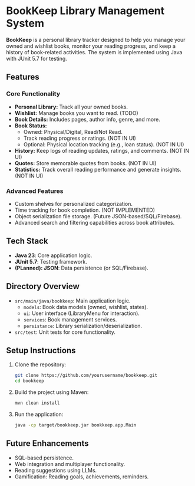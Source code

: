 # BookKeep Library Management System

**BookKeep** is a personal library tracker designed to help you manage your owned and wishlist books, monitor your reading progress, and keep a history of book-related activities. The system is implemented using Java with JUnit 5.7 for testing.

## Features

### Core Functionality

- **Personal Library:** Track all your owned books.
- **Wishlist:** Manage books you want to read. (TODO)
- **Book Details:** Includes pages, author info, genre, and more.
- **Book Status:**
  - Owned: Physical/Digital, Read/Not Read.
  - Track reading progress or ratings. (NOT IN UI)
  - Optional: Physical location tracking (e.g., loan status). (NOT IN UI)
- **History:** Keep logs of reading updates, ratings, and comments. (NOT IN UI)
- **Quotes:** Store memorable quotes from books. (NOT IN UI)
- **Statistics:** Track overall reading performance and generate insights. (NOT IN UI)

### Advanced Features

- Custom shelves for personalized categorization.
- Time tracking for book completion. (NOT IMPLEMENTED)
- Object serialization file storage. (Future JSON-based/SQL/Firebase).  
- Advanced search and filtering capabilities across book attributes.

## Tech Stack

- **Java 23**: Core application logic.
- **JUnit 5.7**: Testing framework.
- **(PLanned): JSON**: Data persistence (or SQL/Firebase).

## Directory Overview

- `src/main/java/bookkeep`: Main application logic.
  - `models`: Book data models (owned, wishlist, states).
  - `ui`: User interface (LibraryMenu for interaction).
  - `services`: Book management services.
  - `persistance`: Library serialization/deserialization.
- `src/test`: Unit tests for core functionality.

## Setup Instructions

1. Clone the repository:
   ```bash
   git clone https://github.com/yourusername/bookkeep.git
   cd bookkeep
   ```
2. Build the project using Maven:
   ```bash
   mvn clean install
   ```
3. Run the application:
   ```bash
   java -cp target/bookkeep.jar bookkeep.app.Main
   ```

## Future Enhancements

- SQL-based persistence.
- Web integration and multiplayer functionality.
- Reading suggestions using LLMs.
- Gamification: Reading goals, achievements, reminders.
